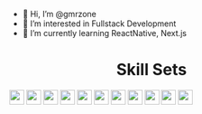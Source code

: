 - 👋 Hi, I’m @gmrzone
- 👀 I’m interested in Fullstack Development
- 🌱 I’m currently learning ReactNative, Next.js

<!---![corecare_screenshot](https://user-images.githubusercontent.com/65633542/113474634-e9ac0e00-9425-11eb-8410-b8d82f062f34.gif)--->
<!---
gmrzone/gmrzone is a ✨ special ✨ repository because its `README.md` (this file) appears on your GitHub profile.
You can click the Preview link to take a look at your changes.
- 💞️ I’m looking to collaborate on ... 
- 📫 How to reach me ...
--->
  <h1 align="center">Skill Sets</h1>
  <div style="color: white">
     <img height="26" src="https://img.shields.io/badge/HTML5-e34f26?logo=HTML5&logoColor=white&style=ShieldStyle" />
     <img height="26" src="https://img.shields.io/badge/CSS3-1572b6?logo=CSS3&logoColor=white&style=ShieldStyle" />
     <img height="26" src="https://img.shields.io/badge/Sass-CC6699?logo=SASS&logoColor=white&style=ShieldStyle" />
     <img height="26" src="https://img.shields.io/badge/Bootstrap-7952B3?logo=Bootstrap&logoColor=white&style=ShieldStyle" />
     <img height="26" src="https://img.shields.io/badge/Javascript-F7DF1E?logo=Javascript&logoColor=black&style=ShieldStyle" />
      <img height="26" src="https://img.shields.io/badge/React-61DAFB?logo=React&logoColor=white&style=ShieldStyle" />
      <img height="26" src="https://img.shields.io/badge/Redux-764ABC?logo=Redux&logoColor=white&style=ShieldStyle" />
      <img height="26" src="https://img.shields.io/badge/React-61DAFB?logo=React&logoColor=white&style=ShieldStyle" />
      <img height="26" src="https://img.shields.io/badge/Next.js-000000?logo=Next.js&logoColor=white&style=ShieldStyle" />
       <img height="26" src="https://img.shields.io/badge/Node.js-339933?logo=Node.js&logoColor=white&style=ShieldStyle" />
      <img height="26" src="https://img.shields.io/badge/Python-3776AB?logo=Python&logoColor=white&style=ShieldStyle" />
  </div>

    
